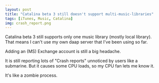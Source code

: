 ```yaml
---
layout: post
title: "Catalina beta 3 still doesn't support multi-music-libraries"
tags: [iTunes, Music, Catalina]
img: crash_report.png
---
```


Catalina beta 3 still supports only one music library (mostly local library). That means I can't use my own daap server that I've been using so far.

Adding an (MS) Exchange account is still a big headache.

It is still reporting lots of "Crash reports" unnoticed by users like a submarine. But it causes some CPU loads, so my CPU fan lets me know it. 

It's like a zombie process.